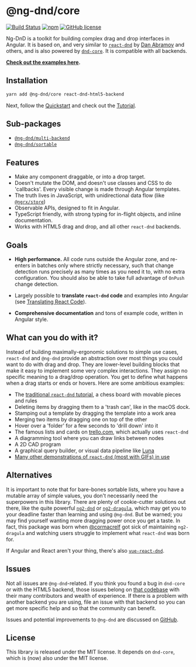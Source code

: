 # @ng-dnd/core

[![Build Status](https://www.travis-ci.com/ng-dnd/ng-dnd.svg?branch=main)](https://www.travis-ci.com/ng-dnd/ng-dnd)
[![npm](https://img.shields.io/npm/v/@ng-dnd/core.svg)](https://www.npmjs.com/package/@ng-dnd/core)
[![GitHub license](https://img.shields.io/github/license/mashape/apistatus.svg)](https://github.com/ng-dnd/ng-dnd/blob/master/LICENSE)

Ng-DnD is a toolkit for building complex drag and drop interfaces in Angular. It is based on, and very similar to [`react-dnd`](https://react-dnd.github.io/react-dnd/) by [Dan Abramov](https://github.com/gaearon) and others, and is also powered by [`dnd-core`](https://github.com/react-dnd/react-dnd/tree/master/packages/dnd-core). It is compatible with all backends.

**[Check out the examples here](https://ng-dnd.github.io/ng-dnd/examples/).**

## Installation

```sh
yarn add @ng-dnd/core react-dnd-html5-backend
```

Next, follow the [Quickstart](./additional-documentation/quickstart.html) and check out the [Tutorial](./additional-documentation/chess-tutorial.html).

## Sub-packages

- [`@ng-dnd/multi-backend`](../multi-backend/)
- [`@ng-dnd/sortable`](../sortable/)

## Features

- Make any component draggable, or into a drop target.
- Doesn't mutate the DOM, and doesn't use classes and CSS to do 'callbacks'.
  Every visible change is made through Angular templates.
- The truth lives in JavaScript, with unidirectional data flow (like
  [`@ngrx/store`](https://github.com/ngrx/platform))
- Observable APIs, designed to fit in Angular.
- TypeScript friendly, with strong typing for in-flight objects, and inline
  documentation.
- Works with HTML5 drag and drop, and all other `react-dnd` backends.

## Goals

- **High performance.** All code runs outside the Angular zone, and re-enters in batches only where strictly necessary, such that change detection runs precisely as many times as you need it to, with no extra configuration. You should also be able to take full advantage of `OnPush` change detection.

- Largely possible to **translate `react-dnd` code** and examples into Angular (see [Translating React Code](./additional-documentation/translating-react-code.html)).

- **Comprehensive documentation** and tons of example code, written in Angular style.

## What can you do with it?

Instead of building maximally-ergonomic solutions to simple use cases, `react-dnd` and `@ng-dnd` provide an abstraction over most things you could want to do with drag and drop. They are lower-level building blocks that make it easy to implement some very complex interactions. They assign no specific meaning to a drag/drop operation. You get to define what happens when a drag starts or ends or hovers. Here are some ambitious examples:

- The [traditional `react-dnd` tutorial](http://react-dnd.github.io/react-dnd/examples-chessboard-tutorial-app.html), a chess board with movable pieces and rules
- Deleting items by dragging them to a 'trash can', like in the macOS dock.
- Stamping out a template by dragging the template into a work area
- Merging two items by dragging one on top of the other
- Hover over a 'folder' for a few seconds to 'drill down' into it
- The famous lists and cards on [trello.com](https://trello.com), which actually uses `react-dnd`
- A diagramming tool where you can draw links between nodes
- A 2D CAD program
- A graphical query builder, or visual data pipeline like [Luna](http://www.luna-lang.org/)
- [Many other demonstrations of `react-dnd` (most with GIFs) in use](https://github.com/react-dnd/react-dnd/issues/384)

## Alternatives

It is important to note that for bare-bones sortable lists, where you have a mutable array of simple values, you don't necessarily need the superpowers in this library. There are plenty of cookie-cutter solutions out there, like the quite powerful [`ng2-dnd`](https://github.com/akserg/ng2-dnd) or [`ng2-dragula`](https://github.com/valor-software/ng2-dragula), which may get you to your deadline faster than learning and using `@ng-dnd`. But be warned; you may find yourself wanting more dragging power once you get a taste. In fact, this package was born when [@cormacrelf](https://github.com/cormacrelf) got sick of maintaining `ng2-dragula` and watching users struggle to implement what `react-dnd` was born for.

If Angular and React aren't your thing, there's also [`vue-react-dnd`](https://github.com/jenshaase/vue-react-dnd).

## Issues

Not all issues are `@ng-dnd`-related. If you think you found a bug in `dnd-core` or with the HTML5 backend, those issues belong on [that codebase](https://github.com/react-dnd/react-dnd) with their many contributors and wealth of experience. If there is a problem with another backend you are using, file an issue with that backend so you can get more specific help and so that the community can benefit.

Issues and potential improvements to `@ng-dnd` are discussed on [GitHub](https://github.com/ng-dnd/ng-dnd).

## License

This library is released under the MIT license. It depends on `dnd-core`, which is (now) also under the MIT license.
